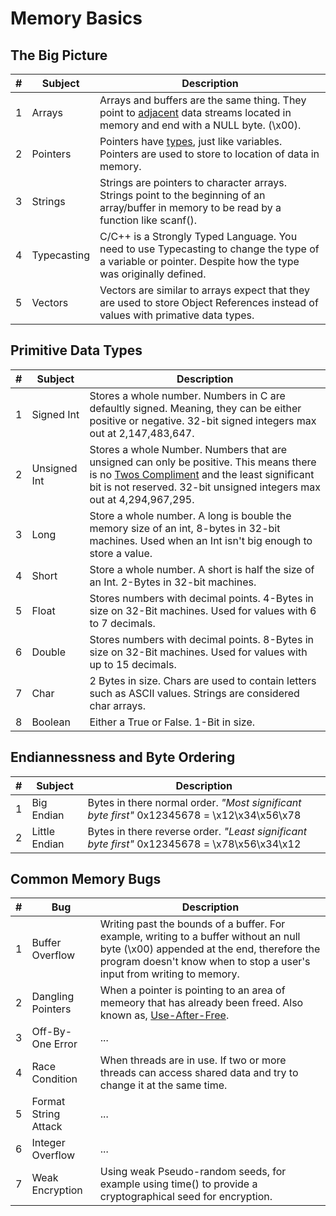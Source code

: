 # Memory Basics

## The Big Picture
| # | Subject | Description |
| --- | --- | --- |
| 1 | Arrays | Arrays and buffers are the same thing.  They point to [adjacent](https://www.merriam-webster.com/dictionary/adjacent) data streams located in memory and end with a NULL byte. (\x00). |
| 2 | Pointers | Pointers have [types](https://www.learnjavaonline.org/en/Variables_and_Types), just like variables.  Pointers are used to store to location of data in memory. |
| 3 | Strings | Strings are pointers to character arrays.  Strings point to the beginning of an array/buffer in memory to be read by a function like scanf(). |
| 4 | Typecasting | C/C++ is a Strongly Typed Language.  You need to use Typecasting to change the type of a variable or pointer.  Despite how the type was originally defined. |
| 5 | Vectors | Vectors are similar to arrays expect that they are used to store Object References instead of values with primative data types. |

## Primitive Data Types
| # | Subject | Description |
| --- | --- | --- |
| 1 | Signed Int | Stores a whole number. Numbers in C are defaultly signed. Meaning, they can be either positive or negative. 32-bit signed integers max out at 2,147,483,647.
| 2 | Unsigned Int | Stores a whole Number. Numbers that are unsigned can only be positive.  This means there is no [Twos Compliment](https://www.youtube.com/watch?v=lKTsv6iVxV4) and the least significant bit is not reserved. 32-bit unsigned integers max out at 4,294,967,295.
| 3 | Long | Store a whole number.  A long is bouble the memory size of an int, 8-bytes in 32-bit machines.  Used when an Int isn't big enough to store a value. |
| 4 | Short | Store a whole number.  A short is half the size of an Int. 2-Bytes in 32-bit machines. |
| 5 | Float | Stores numbers with decimal points.  4-Bytes in size on 32-Bit machines.  Used for values with 6 to 7 decimals. |
| 6 | Double | Stores numbers with decimal points. 8-Bytes in size on 32-Bit machines.  Used for values with up to 15 decimals.  |
| 7 | Char | 2 Bytes in size.  Chars are used to contain letters such as ASCII values. Strings are considered char arrays. |
| 8 | Boolean | Either a True or False.  1-Bit in size. |

## Endiannessness and Byte Ordering
| # | Subject | Description |
| --- | --- | --- |
| 1 | Big Endian | Bytes in there normal order. _"Most significant byte first"_  0x12345678 = \x12\x34\x56\x78 |
| 2 | Little Endian | Bytes in there reverse order. _"Least significant byte first"_  0x12345678 = \x78\x56\x34\x12 |

## Common Memory Bugs
| # | Bug | Description |
| --- | --- | --- |
| 1 | Buffer Overflow | Writing past the bounds of a buffer.  For example, writing to a buffer without an null byte (\x00) appended at the end, therefore the program doesn't know when to stop a user's input from writing to memory. |
| 2 | Dangling Pointers | When a pointer is pointing to an area of memeory that has already been freed.  Also known as, [Use-After-Free](http://phrack.org/issues/57/9.html). |
| 3 | Off-By-One Error | ... |
| 4 | Race Condition | When threads are in use.  If two or more threads can access shared data and try to change it at the same time.  |
| 5 | Format String Attack | ... |
| 6 | Integer Overflow | ... |
| 7 | Weak Encryption | Using weak Pseudo-random seeds, for example using time() to provide a cryptographical seed for encryption. |

